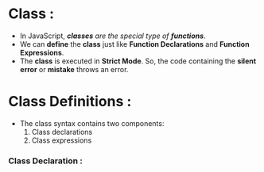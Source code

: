 # Class :
* In JavaScript, *__classes__ are the special type of __functions__*. 
* We can __define__ the __class__ just like __Function Declarations__ and __Function Expressions__. 
* The __class__ is executed in __Strict Mode__. So, the code containing the __silent error__ or __mistake__ throws an error.

# Class Definitions :
* The class syntax contains two components:
    1. Class declarations
    2. Class expressions

### Class Declaration :

